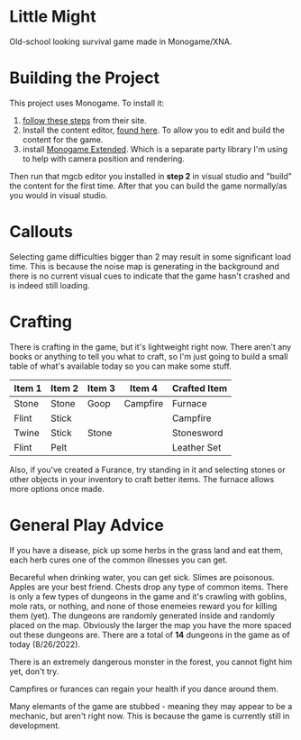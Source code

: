 # Little Might
Old-school looking survival game made in Monogame/XNA.

# Building the Project
This project uses Monogame. To install it:

1. [follow these steps](https://docs.monogame.net/articles/getting_started/1_setting_up_your_development_environment_windows.html) from their site.
2. Install the content editor, [found here](https://docs.monogame.net/articles/tools/mgcb_editor.html). To allow you to edit and build the content for the game.
3. install [Monogame Extended](https://www.monogameextended.net/). Which is a separate party library I'm using to help with camera position and rendering.

Then run that mgcb editor you installed in **step 2** in visual studio and "build" the content for the first time. After that you can build the game normally/as you would in visual studio.

# Callouts
Selecting game difficulties bigger than 2 may result in some significant load time. This is because the noise map is generating in the background and there is no current visual cues to indicate that the game hasn't crashed and is indeed still loading.

# Crafting
There is crafting in the game, but it's lightweight right now. There aren't any books or anything to tell you what to craft, so I'm just going to build a small table of what's available today so you can make some stuff.

| Item 1 | Item 2 | Item 3 | Item 4 | Crafted Item |
|--------|--------|--------|--------|--------------|
|Stone   |Stone   |Goop    |Campfire|Furnace       |
|Flint   |Stick   |        |        |Campfire      |
|Twine   |Stick   |Stone   |        |Stonesword    |
|Flint   |Pelt    |        |        |Leather Set   |

Also, if you've created a Furance, try standing in it and selecting stones or other objects in your inventory to craft better items. The furnace allows more options once made.

# General Play Advice
If you have a disease, pick up some herbs in the grass land and eat them, each herb cures one of the common illnesses you can get.

Becareful when drinking water, you can get sick. Slimes are poisonous. Apples are your best friend. Chests drop any type of common items. There is only a few types of dungeons in the game and it's crawling with goblins, mole rats, or nothing, and none of those enemeies reward you for killing them (yet). The dungeons are randomly generated inside and randomly placed on the map. Obviously the larger the map you have the more spaced out these dungeons are. There are a total of **14** dungeons in the game as of today (8/26/2022).

There is an extremely dangerous monster in the forest, you cannot fight him yet, don't try.

Campfires or furances can regain your health if you dance around them.

Many elemants of the game are stubbed - meaning they may appear to be a mechanic, but aren't right now. This is because the game is currently still in development.
